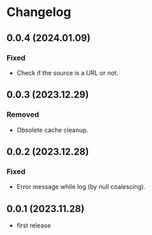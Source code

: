 # Changelog

## 0.0.4 (2024.01.09)
### Fixed
- Check if the source is a URL or not.

## 0.0.3 (2023.12.29)
### Removed
- Obsolete cache cleanup.

## 0.0.2 (2023.12.28)
### Fixed
- Error message while log (by null coalescing).

## 0.0.1 (2023.11.28)
- first release
